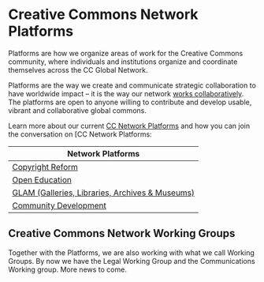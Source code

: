 # Creative Commons Network Platforms

Platforms are how we organize areas of work for the Creative Commons community, where individuals and institutions organize and coordinate themselves across the CC Global Network.

Platforms are the way we create and communicate strategic collaboration to have worldwide impact – it is the way our network [works collaboratively](/docs/Platforms-Guidelines-for-decision-making.md). The platforms are open to anyone willing to contribute and develop usable, vibrant and collaborative global commons.

Learn more about our current [CC Network Platforms](https://github.com/creativecommons/global-network-strategy#cc-network-platforms) and how you can join the conversation on [CC Network Platforms:

| Network Platforms        | 
| ------------- |
| [Copyright Reform](/copyright-reform.md)      |
| [Open Education](/Open-Education.md)      |
| [GLAM (Galleries, Libraries, Archives & Museums)](/GLAM.md) |
| [Community Development](/community-dev.md) |

## Creative Commons Network Working Groups

Together with the Platforms, we are also working with what we call Working Groups. By now we have the Legal Working Group and the Communications Working group. More news to come. 